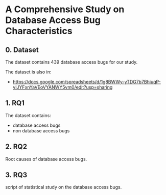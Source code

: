 # A Comprehensive Study on Database Access Bug Characteristics

## 0. Dataset
The dataset contains 439 database access bugs for our study.

The dataset is also in:
- https://docs.google.com/spreadsheets/d/1g8BWWy-yTDG7b7BhiuqP-vlJYFxnYaVEoVYANWY5vm0/edit?usp=sharing

## 1. RQ1
The dataset contains:
- database access bugs
- non database access bugs

## 2. RQ2
Root causes of database access bugs.

## 3. RQ3
script of statistical study on the database access bugs.
